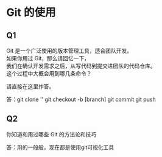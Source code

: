 # Git 的使用

## Q1

Git 是一个广泛使用的版本管理工具，适合团队开发。  
如果你用过 Git，那么请回忆一下，  
我们在确认开发需求之后，从写代码到提交进团队的代码仓库。  
这个过程中大概会用到哪几条命令？

请直接在这里作答。

答：git clone ''
    git checkout -b [branch]
    git commit
    git push

## Q2

你知道和用过哪些 Git 的方法论和技巧

答：用的一般般，现在都是使用git可视化工具
